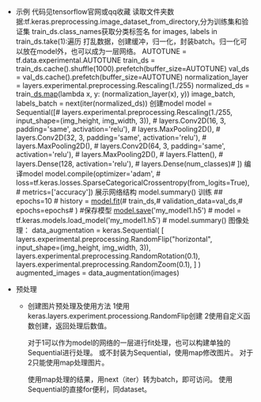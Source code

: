 - 示例
  代码见tensorflow官网或qq收藏
  读取文件夹数据:tf.keras.preprocessing.image_dataset_from_directory,分为训练集和验证集
  train_ds.class_names获取分类标签名
  for images, labels in train_ds.take(1):遍历
  打乱数据，创建缓冲，归一化，封装batch。归一化可以放在model外，也可以成为一层网络。
  AUTOTUNE = tf.data.experimental.AUTOTUNE
  train_ds = train_ds.cache().shuffle(1000).prefetch(buffer_size=AUTOTUNE)
  val_ds = val_ds.cache().prefetch(buffer_size=AUTOTUNE)
  normalization_layer = layers.experimental.preprocessing.Rescaling(1./255)
  normalized_ds = train_[ds.map](http://ds.map/)(lambda x, y: (normalization_layer(x), y))
  image_batch, labels_batch = next(iter(normalized_ds))
  创建model
   model = Sequential([#   layers.experimental.preprocessing.Rescaling(1./255, input_shape=(img_height, img_width, 3)),
  \#   layers.Conv2D(16, 3, padding='same', activation='relu'),
  \#   layers.MaxPooling2D(),
  \#   layers.Conv2D(32, 3, padding='same', activation='relu'),
  \#   layers.MaxPooling2D(),
  \#   layers.Conv2D(64, 3, padding='same', activation='relu'),
  \#   layers.MaxPooling2D(),
  \#   layers.Flatten(),
  \#   layers.Dense(128, activation='relu'),
  \#   layers.Dense(num_classes)# ])
  编译model
  model.compile(optimizer='adam',
  \# loss=tf.keras.losses.SparseCategoricalCrossentropy(from_logits=True),
  \# metrics=['accuracy'])
  展示网络结构
   model.summary()
  训练
  \## epochs=10
  \# history = [model.fit](http://model.fit/)(#   train_ds,#   validation_data=val_ds,#   epochs=epochs# )
  \#保存模型
   [model.save](http://model.save/)('my_model1.h5')
  \# model = tf.keras.models.load_model('my_model1.h5')
  \# model.summary()
  图像处理：
  data_augmentation = keras.Sequential(
    [
      layers.experimental.preprocessing.RandomFlip("horizontal",
  input_shape=(img_height,
                                                                img_width,
  3)),
      layers.experimental.preprocessing.RandomRotation(0.1),
      layers.experimental.preprocessing.RandomZoom(0.1),
    ]
  )
  augmented_images = data_augmentation(images)

  

  

  

  

  

- 预处理

  - 创建图片预处理及使用方法
    1使用keras.layers.experiment.processiong.RandomFlip创建
    2使用自定义函数创建，返回处理后数值。

    对于1可以作为model的网络的一层进行fit处理，也可以构建单独的Sequential进行处理。
    或不封装为Sequential，使用map修改图片。
    对于2只能使用map处理图片。

    使用map处理的结果，用next（iter）转为batch，即可访问。
    使用Sequential的直接for便利，同dataset。
